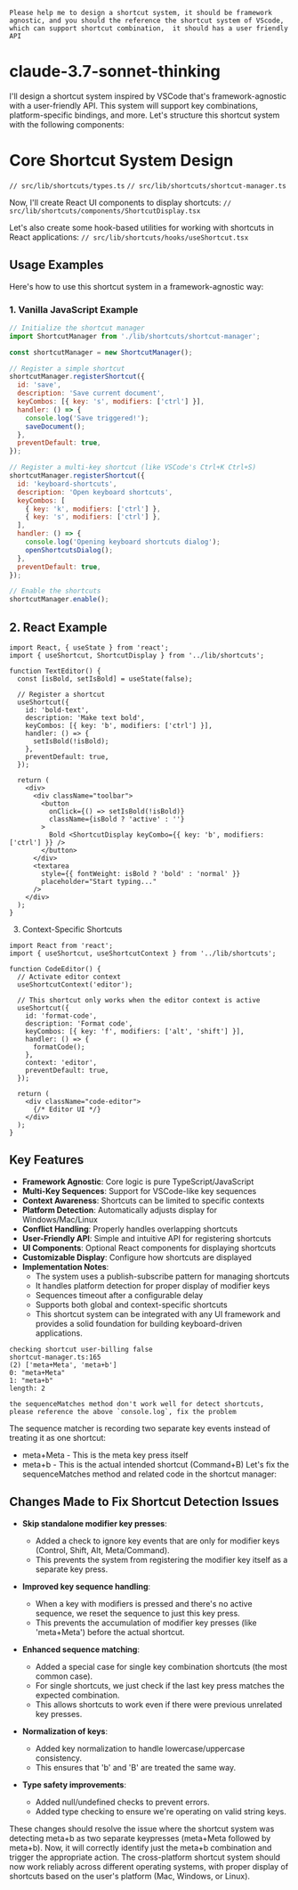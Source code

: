 ```prompt
Please help me to design a shortcut system, it should be framework agnostic, and you should the reference the shortcut system of VScode, which can support shortcut combination,  it should has a user friendly API
```

# claude-3.7-sonnet-thinking
I'll design a shortcut system inspired by VSCode that's framework-agnostic with a user-friendly API. This system will support key combinations, platform-specific bindings, and more.
Let's structure this shortcut system with the following components:

# Core Shortcut System Design
`// src/lib/shortcuts/types.ts`
`// src/lib/shortcuts/shortcut-manager.ts`

Now, I'll create React UI components to display shortcuts:
`// src/lib/shortcuts/components/ShortcutDisplay.tsx`

Let's also create some hook-based utilities for working with shortcuts in React applications:
`// src/lib/shortcuts/hooks/useShortcut.tsx`

## Usage Examples
Here's how to use this shortcut system in a framework-agnostic way:

### 1. Vanilla JavaScript Example

```js
// Initialize the shortcut manager
import ShortcutManager from './lib/shortcuts/shortcut-manager';

const shortcutManager = new ShortcutManager();

// Register a simple shortcut
shortcutManager.registerShortcut({
  id: 'save',
  description: 'Save current document',
  keyCombos: [{ key: 's', modifiers: ['ctrl'] }],
  handler: () => {
    console.log('Save triggered!');
    saveDocument();
  },
  preventDefault: true,
});

// Register a multi-key shortcut (like VSCode's Ctrl+K Ctrl+S)
shortcutManager.registerShortcut({
  id: 'keyboard-shortcuts',
  description: 'Open keyboard shortcuts',
  keyCombos: [
    { key: 'k', modifiers: ['ctrl'] },
    { key: 's', modifiers: ['ctrl'] },
  ],
  handler: () => {
    console.log('Opening keyboard shortcuts dialog');
    openShortcutsDialog();
  },
  preventDefault: true,
});

// Enable the shortcuts
shortcutManager.enable();
```
## 2. React Example

```tsx
import React, { useState } from 'react';
import { useShortcut, ShortcutDisplay } from '../lib/shortcuts';

function TextEditor() {
  const [isBold, setIsBold] = useState(false);

  // Register a shortcut
  useShortcut({
    id: 'bold-text',
    description: 'Make text bold',
    keyCombos: [{ key: 'b', modifiers: ['ctrl'] }],
    handler: () => {
      setIsBold(!isBold);
    },
    preventDefault: true,
  });

  return (
    <div>
      <div className="toolbar">
        <button
          onClick={() => setIsBold(!isBold)}
          className={isBold ? 'active' : ''}
        >
          Bold <ShortcutDisplay keyCombo={{ key: 'b', modifiers: ['ctrl'] }} />
        </button>
      </div>
      <textarea
        style={{ fontWeight: isBold ? 'bold' : 'normal' }}
        placeholder="Start typing..."
      />
    </div>
  );
}
```

3. Context-Specific Shortcuts
```tsx
import React from 'react';
import { useShortcut, useShortcutContext } from '../lib/shortcuts';

function CodeEditor() {
  // Activate editor context
  useShortcutContext('editor');

  // This shortcut only works when the editor context is active
  useShortcut({
    id: 'format-code',
    description: 'Format code',
    keyCombos: [{ key: 'f', modifiers: ['alt', 'shift'] }],
    handler: () => {
      formatCode();
    },
    context: 'editor',
    preventDefault: true,
  });

  return (
    <div className="code-editor">
      {/* Editor UI */}
    </div>
  );
}
```

## Key Features
- **Framework Agnostic**: Core logic is pure TypeScript/JavaScript
- **Multi-Key Sequences**: Support for VSCode-like key sequences
- **Context Awareness**: Shortcuts can be limited to specific contexts
- **Platform Detection**: Automatically adjusts display for Windows/Mac/Linux
- **Conflict Handling**: Properly handles overlapping shortcuts
- **User-Friendly API**: Simple and intuitive API for registering shortcuts
- **UI Components**: Optional React components for displaying shortcuts
- **Customizable Display**: Configure how shortcuts are displayed
- **Implementation Notes**:
  - The system uses a publish-subscribe pattern for managing shortcuts
  - It handles platform detection for proper display of modifier keys
  - Sequences timeout after a configurable delay
  - Supports both global and context-specific shortcuts
  - This shortcut system can be integrated with any UI framework and provides a solid foundation for building keyboard-driven applications.

```prompt
checking shortcut user-billing false
shortcut-manager.ts:165
(2) ['meta+Meta', 'meta+b']
0: "meta+Meta"
1: "meta+b"
length: 2

the sequenceMatches method don't work well for detect shortcuts, please reference the above `console.log`, fix the problem
```

The sequence matcher is recording two separate key events instead of treating it as one shortcut:
- meta+Meta - This is the meta key press itself
- meta+b - This is the actual intended shortcut (Command+B)
Let's fix the sequenceMatches method and related code in the shortcut manager:

## Changes Made to Fix Shortcut Detection Issues

- **Skip standalone modifier key presses**:
  - Added a check to ignore key events that are only for modifier keys (Control, Shift, Alt, Meta/Command).
  - This prevents the system from registering the modifier key itself as a separate key press.

- **Improved key sequence handling**:
  - When a key with modifiers is pressed and there's no active sequence, we reset the sequence to just this key press.
  - This prevents the accumulation of modifier key presses (like 'meta+Meta') before the actual shortcut.

- **Enhanced sequence matching**:
  - Added a special case for single key combination shortcuts (the most common case).
  - For single shortcuts, we just check if the last key press matches the expected combination.
  - This allows shortcuts to work even if there were previous unrelated key presses.

- **Normalization of keys**:
  - Added key normalization to handle lowercase/uppercase consistency.
  - This ensures that 'b' and 'B' are treated the same way.

- **Type safety improvements**:
  - Added null/undefined checks to prevent errors.
  - Added type checking to ensure we're operating on valid string keys.

These changes should resolve the issue where the shortcut system was detecting meta+b as two separate keypresses (meta+Meta followed by meta+b). Now, it will correctly identify just the meta+b combination and trigger the appropriate action. The cross-platform shortcut system should now work reliably across different operating systems, with proper display of shortcuts based on the user's platform (Mac, Windows, or Linux).


